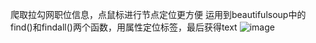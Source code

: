 爬取拉勾网职位信息，点鼠标进行节点定位更方便
运用到beautifulsoup中的find()和findall()两个函数，用属性定位标签，最后获得text
![image](https://user-images.githubusercontent.com/111213641/187858785-c877af59-b728-4621-b667-f43959e7ab69.png)

